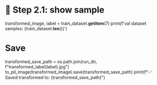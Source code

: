 # 🔸 Step 2.1: show sample
transformed_image, label = train_dataset.__getitem__(7)
print(f'val dataset samples: {train_dataset.__len__()}')
# Save
transformed_save_path = os.path.join(run_dir, f"transformed_label{label}.jpg")
to_pil_image(transformed_image).save(transformed_save_path)
print(f"✅ Saved transformed to: {transformed_save_path}")